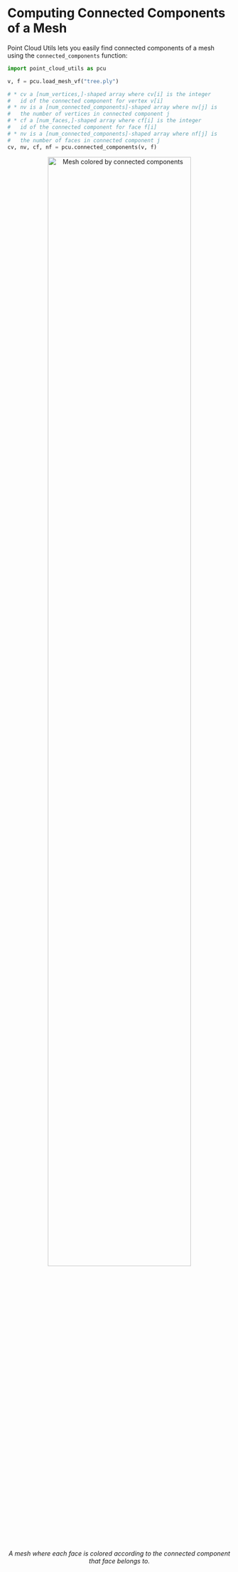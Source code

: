 # Computing Connected Components of a Mesh
Point Cloud Utils lets you easily find connected components of a mesh using the `connected_components` function:
```python
import point_cloud_utils as pcu

v, f = pcu.load_mesh_vf("tree.ply")

# * cv a [num_vertices,]-shaped array where cv[i] is the integer 
#   id of the connected component for vertex v[i]
# * nv is a [num_connected_components]-shaped array where nv[j] is
#   the number of vertices in connected component j
# * cf a [num_faces,]-shaped array where cf[i] is the integer 
#   id of the connected component for face f[i]
# * nv is a [num_connected_components]-shaped array where nf[j] is
#   the number of faces in connected component j
cv, nv, cf, nf = pcu.connected_components(v, f)
```

<p align="center">
    <img src="../../imgs/connected_components_3.png" alt="Mesh colored by connected components" style="width:80%">
    <figcaption style="text-align: center; font-style: italic;">A mesh where each face is colored according to the connected component that face belongs to.</figcaption>
</p>
